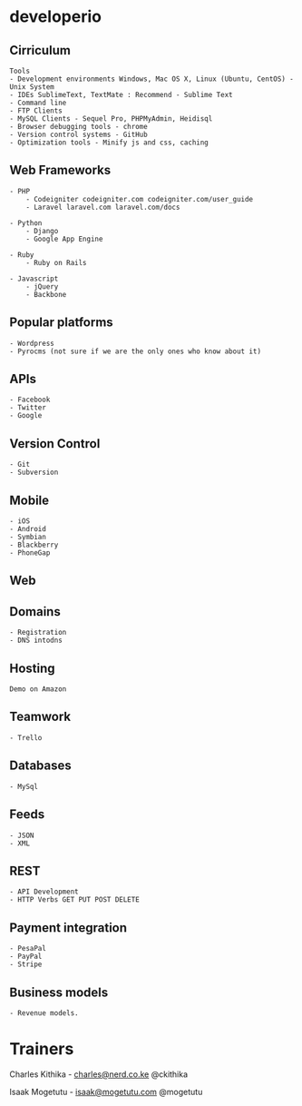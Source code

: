 developerio
===========

## Cirriculum
    Tools
    - Development environments Windows, Mac OS X, Linux (Ubuntu, CentOS) - Unix System
    - IDEs SublimeText, TextMate : Recommend - Sublime Text
    - Command line
    - FTP Clients
    - MySQL Clients - Sequel Pro, PHPMyAdmin, Heidisql
    - Browser debugging tools - chrome
    - Version control systems - GitHub
    - Optimization tools - Minify js and css, caching

## Web Frameworks
    - PHP
        - Codeigniter codeigniter.com codeigniter.com/user_guide
        - Laravel laravel.com laravel.com/docs

    - Python
        - Django
        - Google App Engine

    - Ruby
        - Ruby on Rails

    - Javascript
        - jQuery
        - Backbone

## Popular platforms
    - Wordpress
    - Pyrocms (not sure if we are the only ones who know about it)

## APIs
    - Facebook
    - Twitter
    - Google

## Version Control
    - Git
    - Subversion

## Mobile
    - iOS
    - Android
    - Symbian
    - Blackberry
    - PhoneGap

## Web

## Domains
    - Registration
    - DNS intodns

## Hosting
    Demo on Amazon

## Teamwork
    - Trello

## Databases
    - MySql

## Feeds
    - JSON
    - XML

## REST
    - API Development
    - HTTP Verbs GET PUT POST DELETE

## Payment integration
    - PesaPal
    - PayPal
    - Stripe

## Business models
    - Revenue models.

# Trainers
Charles Kithika - charles@nerd.co.ke @ckithika

Isaak Mogetutu - isaak@mogetutu.com @mogetutu
